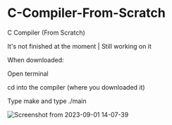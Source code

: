 # C-Compiler-From-Scratch
C Compiler (From Scratch)


It's not finished at the moment | Still working on it

When downloaded: 

Open terminal 

cd into the compiler (where you downloaded it)

Type make and type ./main



![Screenshot from 2023-09-01 14-07-39](https://github.com/dylanhood/C-Compiler-From-Scratch/assets/66035537/093b2885-a07b-419e-9b69-f89280214487)

